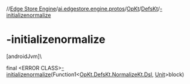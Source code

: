//[Edge Store Engine](../../../../index.md)/[ai.edgestore.engine.protos](../../index.md)/[OpKt](../index.md)/[DefsKt](index.md)/[-initializenormalize](-initializenormalize.md)

# -initializenormalize

[androidJvm]\

final &lt;ERROR CLASS&gt;[-initializenormalize](-initializenormalize.md)(Function1&lt;[OpKt.DefsKt.NormalizeKt.Dsl](-normalize-kt/-dsl/index.md), [Unit](https://kotlinlang.org/api/latest/jvm/stdlib/kotlin/-unit/index.html)&gt;block)
